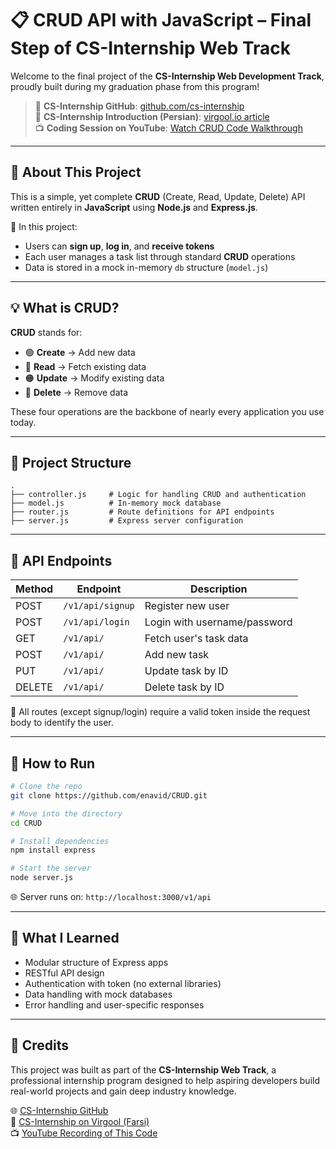 
# 📋 CRUD API with JavaScript – Final Step of CS-Internship Web Track

Welcome to the final project of the **CS-Internship Web Development Track**, proudly built during my graduation phase from this program!

> 🔗 **CS-Internship GitHub**: [github.com/cs-internship](https://github.com/cs-internship)  
> 📰 **CS-Internship Introduction (Persian)**: [virgool.io article](https://virgool.io/cs-internship/cs-internship-k3j2hx4wgvga)  
> 📺 **Coding Session on YouTube**: [Watch CRUD Code Walkthrough](https://www.youtube.com/watch?v=f2mjEMarthI&list=PLSQ2VqVf5QiCC75ED9XyEk-BGsR2gxfbU&index=95)

---

## 📌 About This Project

This is a simple, yet complete **CRUD** (Create, Read, Update, Delete) API written entirely in **JavaScript** using **Node.js** and **Express.js**.

🔧 In this project:
- Users can **sign up**, **log in**, and **receive tokens**
- Each user manages a task list through standard **CRUD** operations
- Data is stored in a mock in-memory `db` structure (`model.js`)

---

## 💡 What is CRUD?

**CRUD** stands for:
- 🟢 **Create** → Add new data
- 🔵 **Read** → Fetch existing data
- 🟠 **Update** → Modify existing data
- 🔴 **Delete** → Remove data

These four operations are the backbone of nearly every application you use today.

---

## 📂 Project Structure

```
.
├── controller.js     # Logic for handling CRUD and authentication
├── model.js          # In-memory mock database
├── router.js         # Route definitions for API endpoints
├── server.js         # Express server configuration
```

---

## 🔑 API Endpoints

| Method | Endpoint          | Description                  |
|--------|-------------------|------------------------------|
| POST   | `/v1/api/signup`  | Register new user            |
| POST   | `/v1/api/login`   | Login with username/password |
| GET    | `/v1/api/`        | Fetch user's task data       |
| POST   | `/v1/api/`        | Add new task                 |
| PUT    | `/v1/api/`        | Update task by ID            |
| DELETE | `/v1/api/`        | Delete task by ID            |

🔐 All routes (except signup/login) require a valid token inside the request body to identify the user.

---

## 🚀 How to Run

```bash
# Clone the repo
git clone https://github.com/enavid/CRUD.git

# Move into the directory
cd CRUD

# Install dependencies
npm install express

# Start the server
node server.js
```

🌐 Server runs on: `http://localhost:3000/v1/api`

---

## 🧠 What I Learned

- Modular structure of Express apps
- RESTful API design
- Authentication with token (no external libraries)
- Data handling with mock databases
- Error handling and user-specific responses

---

## 📣 Credits

This project was built as part of the **CS-Internship Web Track**, a professional internship program designed to help aspiring developers build real-world projects and gain deep industry knowledge.

🌐 [CS-Internship GitHub](https://github.com/cs-internship)  
📰 [CS-Internship on Virgool (Farsi)](https://virgool.io/cs-internship/cs-internship-k3j2hx4wgvga)  
📺 [YouTube Recording of This Code](https://www.youtube.com/watch?v=f2mjEMarthI&list=PLSQ2VqVf5QiCC75ED9XyEk-BGsR2gxfbU&index=95)
